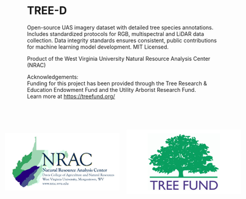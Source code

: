 # TREE-D
Open-source UAS imagery dataset with detailed tree species annotations. Includes standardized protocols for RGB, multispectral and LiDAR data collection. Data integrity standards ensures consistent, public contributions for machine learning model development. MIT Licensed.

Product of the West Virginia University Natural Resource Analysis Center (NRAC)

Acknowledgements:<br>
Funding for this project has been provided through the Tree Research & Education Endowment Fund and the Utility Arborist Research Fund.<br>
Learn more at https://treefund.org/


<div style="display: flex; justify-content: center; align-items: center; gap: 20px;">
    <img src="repo_imgs/NRAC_Davis_Logo2025_Smaller.jpg" alt="NRAC Logo" width="300" height="300" style="object-fit: contain;"/>
    <img src="repo_imgs/TREE-Fund-Logo-No-Tag-3_2-1-784x445.png" alt="TREEFund Logo" width="300" height="300" style="object-fit: contain;"/>
</div>
